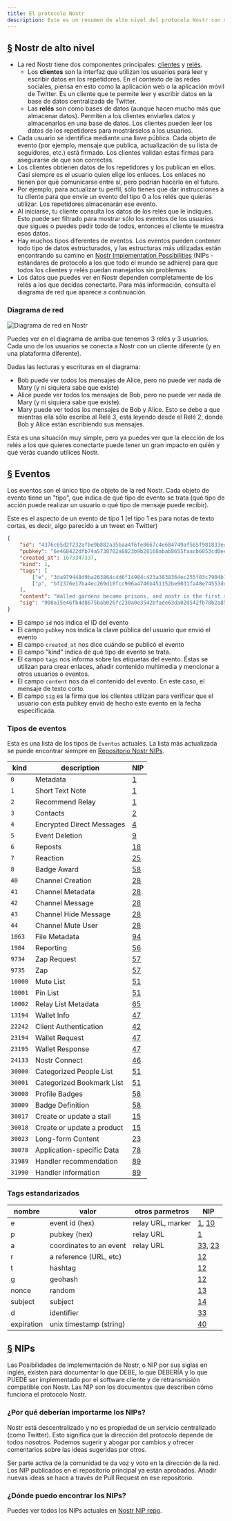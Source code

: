```yaml
---
title: El protocolo Nostr
description: Este es un resumen de alto nivel del protocolo Nostr con detalles sobre los tipos de eventos y cómo funcionan las Posibilidades de Implementación de Nostr (NIPs).
---
```


## [§](#Nostr-alto-nivel) Nostr de alto nivel

-   La red Nostr tiene dos componentes principales: [clientes](/es/clients) y [relés](/es/relays).
    -   Los **clientes** son la interfaz que utilizan los usuarios para leer y escribir datos en los repetidores. En el contexto de las redes sociales, piensa en esto como la aplicación web o la aplicación móvil de Twitter. Es un cliente que te permite leer y escribir datos en la base de datos centralizada de Twitter.
    -   Las **relés** son como bases de datos (aunque hacen mucho más que almacenar datos). Permiten a los clientes enviarles datos y almacenarlos en una base de datos. Los clientes pueden leer los datos de los repetidores para mostrárselos a los usuarios.
-   Cada usuario se identifica mediante una llave pública. Cada objeto de evento (por ejemplo, mensaje que publica, actualización de su lista de seguidores, etc.) está firmado. Los clientes validan estas firmas para asegurarse de que son correctas.
-   Los clientes obtienen datos de los repetidores y los publican en ellos. Casi siempre es el usuario quien elige los enlaces. Los enlaces no tienen por qué comunicarse entre sí, pero podrían hacerlo en el futuro.
-   Por ejemplo, para actualizar tu perfil, sólo tienes que dar instrucciones a tu cliente para que envíe un evento del tipo 0 a los relés que quieras utilizar. Los repetidores almacenarán ese evento.
-   Al iniciarse, tu cliente consulta los datos de los relés que le indiques. Esto puede ser filtrado para mostrar sólo los eventos de los usuarios que sigues o puedes pedir todo de todos, entonces el cliente te muestra esos datos.
-   Hay muchos tipos diferentes de eventos. Los eventos pueden contener todo tipo de datos estructurados, y las estructuras más utilizadas están encontrando su camino en [Nostr Implementation Possibilities](#nips) (NIPs - estándares de protocolo a los que todo el mundo se adhiere) para que todos los clientes y relés puedan manejarlos sin problemas.
-   Los datos que puedes ver en Nostr dependen completamente de los relés a los que decidas conectarte. Para más información, consulta el diagrama de red que aparece a continuación.

### Diagrama de red

![Diagrama de red en Nostr](/images/nostr-network.webp)

Puedes ver en el diagrama de arriba que tenemos 3 relés y 3 usuarios. Cada uno de los usuarios se conecta a Nostr con un cliente diferente (y en una plataforma diferente).

Dadas las lecturas y escrituras en el diagrama:

-   Bob puede ver todos los mensajes de Alice, pero no puede ver nada de Mary (y ni siquiera sabe que existe)
-   Alice puede ver todos los mensajes de Bob, pero no puede ver nada de Mary (y ni siquiera sabe que existe).
-   Mary puede ver todos los mensajes de Bob y Alice. Esto se debe a que mientras ella sólo escribe al Relé 3, está leyendo desde el Relé 2, donde Bob y Alice están escribiendo sus mensajes.

Esta es una situación muy simple, pero ya puedes ver que la elección de los relés a los que quieres conectarte puede tener un gran impacto en quién y qué verás cuando utilices Nostr.

## [§](#events) Eventos

Los eventos son el único tipo de objeto de la red Nostr. Cada objeto de evento tiene un "tipo", que indica de qué tipo de evento se trata (qué tipo de acción puede realizar un usuario o qué tipo de mensaje puede recibir).

Este es el aspecto de un evento de tipo 1 (el tipo 1 es para notas de texto cortas, es decir, algo parecido a un tweet en Twitter)

```json
{
    "id": "4376c65d2f232afbe9b882a35baa4f6fe8667c4e684749af565f981833ed6a65",
    "pubkey": "6e468422dfb74a5738702a8823b9b28168abab8655faacb6853cd0ee15deee93",
    "created_at": 1673347337,
    "kind": 1,
    "tags": [
        ["e", "3da979448d9ba263864c4d6f14984c423a3838364ec255f03c7904b1ae77f206"],
        ["p", "bf2376e17ba4ec269d10fcc996a4746b451152be9031fa48e74553dde5526bce"]
    ],
    "content": "Walled gardens became prisons, and nostr is the first step towards tearing down the prison walls.",
    "sig": "908a15e46fb4d8675bab026fc230a0e3542bfade63da02d542fb78b2a8513fcd0092619a2c8c1221e581946e0191f2af505dfdf8657a414dbca329186f009262"
}
```

-   El campo `id` nos indica el ID del evento
-   El campo `pubkey` nos indica la clave pública del usuario que envió el evento
-   El campo `created_at` nos dice cuándo se publicó el evento
-   El campo "kind" indica de qué tipo de evento se trata.
-   El campo `tags` nos informa sobre las etiquetas del evento. Éstas se utilizan para crear enlaces, añadir contenido multimedia y mencionar a otros usuarios o eventos.
-   El campo `content` nos da el contenido del evento. En este caso, el mensaje de texto corto.
-   El campo `sig` es la firma que los clientes utilizan para verificar que el usuario con esta pubkey envió de hecho este evento en la fecha especificada.

### Tipos de eventos

Esta es una lista de los tipos de `Eventos` actuales. La lista más actualizada se puede encontrar siempre en [Repositorio Nostr NIPs](https://github.com/nostr-protocol/nips).

| kind    | description                | NIP                      |
| ------- | -------------------------- | ------------------------ |
| `0`     | Metadata                   | [1](https://nips.be/1)   |
| `1`     | Short Text Note            | [1](https://nips.be/1)   |
| `2`     | Recommend Relay            | [1](https://nips.be/1)   |
| `3`     | Contacts                   | [2](https://nips.be/2)   |
| `4`     | Encrypted Direct Messages  | [4](https://nips.be/4)   |
| `5`     | Event Deletion             | [9](https://nips.be/9)   |
| `6`     | Reposts                    | [18](https://nips.be/18) |
| `7`     | Reaction                   | [25](https://nips.be/25) |
| `8`     | Badge Award                | [58](https://nips.be/58) |
| `40`    | Channel Creation           | [28](https://nips.be/28) |
| `41`    | Channel Metadata           | [28](https://nips.be/28) |
| `42`    | Channel Message            | [28](https://nips.be/28) |
| `43`    | Channel Hide Message       | [28](https://nips.be/28) |
| `44`    | Channel Mute User          | [28](https://nips.be/28) |
| `1063`  | File Metadata              | [94](https://nips.be/94) |
| `1984`  | Reporting                  | [56](https://nips.be/56) |
| `9734`  | Zap Request                | [57](https://nips.be/57) |
| `9735`  | Zap                        | [57](https://nips.be/57) |
| `10000` | Mute List                  | [51](https://nips.be/51) |
| `10001` | Pin List                   | [51](https://nips.be/51) |
| `10002` | Relay List Metadata        | [65](https://nips.be/65) |
| `13194` | Wallet Info                | [47](https://nips.be/47) |
| `22242` | Client Authentication      | [42](https://nips.be/42) |
| `23194` | Wallet Request             | [47](https://nips.be/47) |
| `23195` | Wallet Response            | [47](https://nips.be/47) |
| `24133` | Nostr Connect              | [46](https://nips.be/46) |
| `30000` | Categorized People List    | [51](https://nips.be/51) |
| `30001` | Categorized Bookmark List  | [51](https://nips.be/51) |
| `30008` | Profile Badges             | [58](https://nips.be/58) |
| `30009` | Badge Definition           | [58](https://nips.be/58) |
| `30017` | Create or update a stall   | [15](https://nips.be/15) |
| `30018` | Create or update a product | [15](https://nips.be/15) |
| `30023` | Long-form Content          | [23](https://nips.be/23) |
| `30078` | Application-specific Data  | [78](https://nips.be/78) |
| `31989` | Handler recommendation     | [89](https://nips.be/89) |
| `31990` | Handler information        | [89](https://nips.be/89) |

### Tags estandarizados

| nombre     | valor                   | otros parmetros   | NIP                      |
| ---------- | ----------------------- | ----------------- | ------------------------ |
| e          | event id (hex)          | relay URL, marker | [1](01.md), [10](10.md)  |
| p          | pubkey (hex)            | relay URL         | [1](01.md)               |
| a          | coordinates to an event | relay URL         | [33](33.md), [23](23.md) |
| r          | a reference (URL, etc)  |                   | [12](12.md)              |
| t          | hashtag                 |                   | [12](12.md)              |
| g          | geohash                 |                   | [12](12.md)              |
| nonce      | random                  |                   | [13](13.md)              |
| subject    | subject                 |                   | [14](14.md)              |
| d          | identifier              |                   | [33](33.md)              |
| expiration | unix timestamp (string) |                   | [40](40.md)              |

## [§](#nips) NIPs

Las Posibilidades de Implementación de Nostr, o NIP por sus siglas en inglés, existen para documentar lo que DEBE, lo que DEBERÍA y lo que PUEDE ser implementado por el software cliente y de retransmisión compatible con Nostr. Las NIP son los documentos que describen cómo funciona el protocolo Nostr.

### ¿Por qué deberían importarme los NIPs?

Nostr está descentralizado y no es propiedad de un servicio centralizado (como Twitter). Esto significa que la dirección del protocolo depende de todos nosotros. Podemos sugerir y abogar por cambios y ofrecer comentarios sobre las ideas sugeridas por otros.

Ser parte activa de la comunidad te da voz y voto en la dirección de la red. Los NIP publicados en el repositorio principal ya están aprobados. Añadir nuevas ideas se hace a través de Pull Request en ese repositorio.

### ¿Dónde puedo encontrar los NIPs?

Puedes ver todos los NIPs actuales en [Nostr NIP repo](https://github.com/nostr-protocol/nips).
